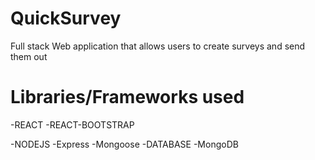 # QuickSurvey

Full stack Web application that allows users to create surveys and send them out








# Libraries/Frameworks used




-REACT
    -REACT-BOOTSTRAP
    
-NODEJS
    -Express
    -Mongoose
-DATABASE
    -MongoDB